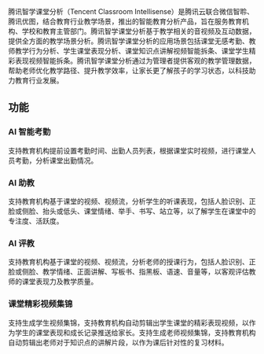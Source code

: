 腾讯智学课堂分析（Tencent Classroom Intellisense）是腾讯云联合微信智聆、腾讯优图，结合教育行业教学场景，推出的智能教育分析产品，旨在服务教育机构、学校和教育主管部门。腾讯智学课堂分析基于教学相关的音视频及互动数据，提供全方面的教学场景分析。腾讯智学课堂分析的应用场景包括课堂无感考勤、教师教学行为分析、学生课堂表现分析、课堂知识点讲解视频智能拆条、课堂学生精彩表现视频智能拆条。腾讯智学课堂分析通过为管理者提供客观的教学管理数据，帮助老师优化教学路径、提升教学效率，让家长更了解孩子的学习状态，以科技助力教育行业发展。

## 功能

### AI 智能考勤
支持教育机构提前设置考勤时间、出勤人员列表，根据课堂实时视频，进行课堂人员考勤，分析课堂出勤情况。
### AI 助教
支持教育机构基于课堂的视频、视频流，分析学生的听课表现，包括人脸识别、正脸或侧脸、抬头或低头、课堂情绪、举手、书写、站立等，以了解学生在课堂中的专注度、活跃度。
### AI 评教
支持教育机构基于课堂的视频、视频流，分析老师的授课行为，包括人脸识别、正脸或侧脸、教学情绪、正面讲解、写板书、指黑板、语速、音量等，以客观评估教师的课堂表现力及教学质量。
### 课堂精彩视频集锦
支持生成学生视频集锦，支持教育机构自动剪辑出学生课堂的精彩表现视频，以作为学生的课堂表现和成长记录推送给家长。支持生成老师视频集锦，支持教育机构自动剪辑出老师对于知识点的讲解片段，以作为课后针对性的复习材料。
